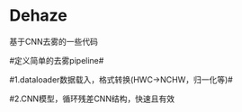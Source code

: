 # Dehaze
基于CNN去雾的一些代码

#定义简单的去雾pipeline#

#1.dataloader数据载入，格式转换(HWC->NCHW，归一化等)#

#2.CNN模型，循环残差CNN结构，快速且有效

#
